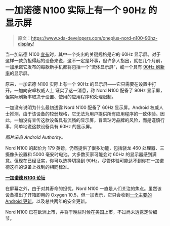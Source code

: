 # 一加诺德 N100 实际上有一个 90Hz 的显示屏

> 原文：<https://www.xda-developers.com/oneplus-nord-n100-90hz-display/>

当一加诺德 N100 [宣布](https://www.xda-developers.com/oneplus-nord-n10-5g-nord-n100-specs-features-pricing-availability/)时，其中一个突出的关键规格是它的 60Hz 显示屏。对于这样一款负担得起的设备来说，这不一定是坏事，但许多人指出，就在几个月前，一加承诺它发布的每款新手机都将包括一个“流体显示屏”，或一个具有 [90Hz 刷新率](https://www.xda-developers.com/smartphone-display-refresh-rates-explained/)的显示屏。

原来，一加诺德 N100 实际上有一个 90Hz 的显示屏——它只需要在设置中打开。一加向安卓权威人士 证实了这一消息，称 Nord N100 配备了 90Hz 显示屏，但实际刷新率取决于设置、使用的应用程序和处理限制。

一加没有说明为什么最初透露 Nord N100 配备了 60Hz 显示屏。Android 权威人士推测，由于该设备的较弱规格，它无法为用户提供所有应用程序的一致体验。因此，一加没有宣传这款设备具有流畅的显示屏，冒着玷污品牌的风险，而是谨慎行事，简单地说这款设备具有 60Hz 的显示屏。

*图片来自 Android Authority。*

Nord N100 的起价为 179 英镑，仍然提供了很多功能，包括骁龙 460 处理器、三摄像头设置和 5000 毫安时电池。大多数买家可能会对 60Hz 的显示器感到满意。但现在已经证实，你可以选择切换到 90Hz，尽管体验可能达不到你在一加诺德这样的设备上找到的相同标准。

**[一加诺德 N100 论坛](https://forum.xda-developers.com/oneplus-nord-n100)**

在屏幕之外，由于对其寿命的担忧，Nord N100 一直是人们关注的焦点。虽然该设备推出了开箱即用的 Oxygen 10.5，但一加表示，它只会收到[一个主要的 Android 更新](https://www.xda-developers.com/oneplus-nord-n10-n100-android-update/)，以及总共两年的安全更新。

Nord N100 已在欧洲上市，并将于晚些时候在美国上市，不过尚未透露定价细节。
